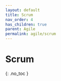 ```yaml
---
layout: default
title: Scrum
nav_order: 4
has_children: true
parent: Agile
permalink: agile/scrum
---
```


# Scrum
{: .no_toc }


